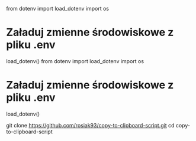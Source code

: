 from dotenv import load_dotenv
import os

  # Załaduj zmienne środowiskowe z pliku .env
load_dotenv()
from dotenv import load_dotenv
import os

  # Załaduj zmienne środowiskowe z pliku .env
load_dotenv()

git clone https://github.com/rosiak93/copy-to-clipboard-script.git
cd copy-to-clipboard-script

